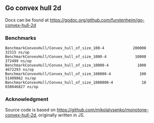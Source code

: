 ## Go convex hull 2d

Docs can be found at https://godoc.org/github.com/furstenheim/go-convex-hull-2d

### Benchmarks

    BenchmarkConvexHull/Convex_hull_of_size_100-4         	  200000	     32315 ns/op
    BenchmarkConvexHull/Convex_hull_of_size_1000-4        	   10000	    372499 ns/op
    BenchmarkConvexHull/Convex_hull_of_size_10000-4       	    1000	   4672293 ns/op
    BenchmarkConvexHull/Convex_hull_of_size_100000-4      	     100	  51409862 ns/op
    BenchmarkConvexHull/Convex_hull_of_size_1000000-4     	      10	 650046827 ns/op

### Acknowledgment

Source code is based on https://github.com/mikolalysenko/monotone-convex-hull-2d, originally written in JS.
